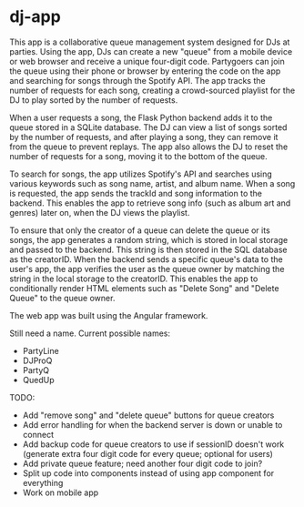 # dj-app

This app is a collaborative queue management system designed for DJs at parties. Using the app, DJs can create a new "queue" from a mobile device or web browser and receive a unique four-digit code. Partygoers can join the queue using their phone or browser by entering the code on the app and searching for songs through the Spotify API. The app tracks the number of requests for each song, creating a crowd-sourced playlist for the DJ to play sorted by the number of requests.

When a user requests a song, the Flask Python backend adds it to the queue stored in a SQLite database. The DJ can view a list of songs sorted by the number of requests, and after playing a song, they can remove it from the queue to prevent replays. The app also allows the DJ to reset the number of requests for a song, moving it to the bottom of the queue.

To search for songs, the app utilizes Spotify's API and searches using various keywords such as song name, artist, and album name. When a song is requested, the app sends the trackId and song information to the backend. This enables the app to retrieve song info (such as album art and genres) later on, when the DJ views the playlist.

To ensure that only the creator of a queue can delete the queue or its songs, the app generates a random string, which is stored in local storage and passed to the backend. This string is then stored in the SQL database as the creatorID. When the backend sends a specific queue's data to the user's app, the app verifies the user as the queue owner by matching the string in the local storage to the creatorID. This enables the app to conditionally render HTML elements such as "Delete Song" and "Delete Queue" to the queue owner.

The web app was built using the Angular framework.

Still need a name. Current possible names:

* PartyLine
* DJProQ
* PartyQ
* QuedUp

TODO:

* Add "remove song" and "delete queue" buttons for queue creators
* Add error handling for when the backend server is down or unable to connect
* Add backup code for queue creators to use if sessionID doesn't work (generate extra four digit code for every queue; optional for users)
* Add private queue feature; need another four digit code to join?
* Split up code into components instead of using app component for everything
* Work on mobile app
